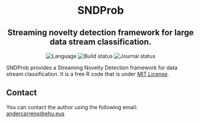 <h1 align="center">SNDProb</h1>
<h2 align="center">Streaming novelty detection framework for large data stream classification.</h2>

<p align="center">
  <img src="https://img.shields.io/static/v1?label=Language&message=R&color=green&style=plastic&logo=R" alt="Language">
  <img src="https://img.shields.io/badge/Code-Completed-Green?style=plastic" alt="Build status"/>
  <img src="https://img.shields.io/badge/Journal-Under_Revision-blue?style=plastic" alt="Journal status"/>
</p>


SNDProb provides a Streaming Novelty Detection framework for data stream classification. It is a free R code that is under [MIT License](https://github.com/andercarreno/SNDProb/blob/master/LICENSE).

## Contact
You can contact the author using the following email: [andercarreno@ehu.eus](mailto:andercarreno@ehu.eus?subject=SNDProb%20Github)
